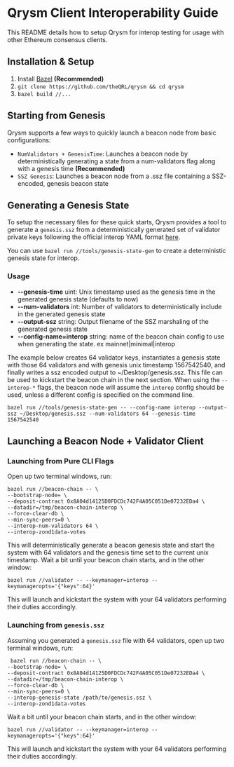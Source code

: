 # Qrysm Client Interoperability Guide

This README details how to setup Qrysm for interop testing for usage with other Ethereum consensus clients.

## Installation & Setup

1. Install [Bazel](https://docs.bazel.build/versions/master/install.html) **(Recommended)**
2. `git clone https://github.com/theQRL/qrysm && cd qrysm`
3. `bazel build //...`

## Starting from Genesis

Qrysm supports a few ways to quickly launch a beacon node from basic configurations:

- `NumValidators + GenesisTime`: Launches a beacon node by deterministically generating a state from a num-validators flag along with a genesis time **(Recommended)**
- `SSZ Genesis`: Launches a beacon node  from a .ssz file containing a SSZ-encoded, genesis beacon state

## Generating a Genesis State

To setup the necessary files for these quick starts, Qrysm provides a tool to generate a `genesis.ssz` from
a deterministically generated set of validator private keys following the official interop YAML format 
[here](https://github.com/ethereum/eth2.0-pm/blob/master/interop/mocked_start).

You can use `bazel run //tools/genesis-state-gen` to create a deterministic genesis state for interop.

### Usage

- **--genesis-time** uint: Unix timestamp used as the genesis time in the generated genesis state (defaults to now)
- **--num-validators** int: Number of validators to deterministically include in the generated genesis state
- **--output-ssz** string: Output filename of the SSZ marshaling of the generated genesis state
- **--config-name=interop** string: name of the beacon chain config to use when generating the state. ex mainnet|minimal|interop

The example below creates 64 validator keys, instantiates a genesis state with those 64 validators and with genesis unix timestamp 1567542540,
and finally writes a ssz encoded output to ~/Desktop/genesis.ssz. This file can be used to kickstart the beacon chain in the next section. When using the `--interop-*` flags, the beacon node will assume the `interop` config should be used, unless a different config is specified on the command line.

```
bazel run //tools/genesis-state-gen -- --config-name interop --output-ssz ~/Desktop/genesis.ssz --num-validators 64 --genesis-time 1567542540
```

## Launching a Beacon Node + Validator Client

### Launching from Pure CLI Flags

Open up two terminal windows, run:

```
bazel run //beacon-chain -- \
--bootstrap-node= \
--deposit-contract 0x8A04d14125D0FDCDc742F4A05C051De07232EDa4 \
--datadir=/tmp/beacon-chain-interop \
--force-clear-db \
--min-sync-peers=0 \
--interop-num-validators 64 \
--interop-zond1data-votes
```

This will deterministically generate a beacon genesis state and start
the system with 64 validators and the genesis time set to the current unix timestamp.
Wait a bit until your beacon chain starts, and in the other window:

```
bazel run //validator -- --keymanager=interop --keymanageropts='{"keys":64}'
```

This will launch and kickstart the system with your 64 validators performing their duties accordingly.

### Launching from `genesis.ssz`

Assuming you generated a `genesis.ssz` file with 64 validators, open up two terminal windows, run:

```
 bazel run //beacon-chain -- \
--bootstrap-node= \
--deposit-contract 0x8A04d14125D0FDCDc742F4A05C051De07232EDa4 \
--datadir=/tmp/beacon-chain-interop \
--force-clear-db \
--min-sync-peers=0 \
--interop-genesis-state /path/to/genesis.ssz \
--interop-zond1data-votes
```

Wait a bit until your beacon chain starts, and in the other window:

```
bazel run //validator -- --keymanager=interop --keymanageropts='{"keys":64}'
```

This will launch and kickstart the system with your 64 validators performing their duties accordingly.
